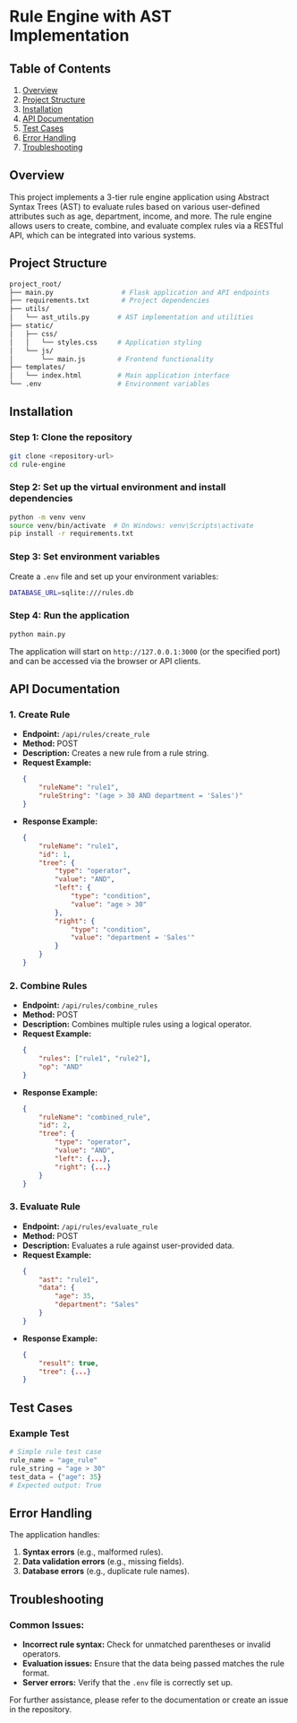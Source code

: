 # Rule Engine with AST Implementation

## Table of Contents
1. [Overview](#overview)
2. [Project Structure](#project-structure)
3. [Installation](#installation)
4. [API Documentation](#api-documentation)
5. [Test Cases](#test-cases)
6. [Error Handling](#error-handling)
7. [Troubleshooting](#troubleshooting)

## Overview
This project implements a 3-tier rule engine application using Abstract Syntax Trees (AST) to evaluate rules based on various user-defined attributes such as age, department, income, and more. The rule engine allows users to create, combine, and evaluate complex rules via a RESTful API, which can be integrated into various systems.

## Project Structure
```bash
project_root/
├── main.py                 # Flask application and API endpoints
├── requirements.txt        # Project dependencies
├── utils/
│   └── ast_utils.py       # AST implementation and utilities
├── static/
│   ├── css/
│   │   └── styles.css     # Application styling
│   └── js/
│       └── main.js        # Frontend functionality
├── templates/
│   └── index.html         # Main application interface
└── .env                   # Environment variables
```

## Installation

### Step 1: Clone the repository
```bash
git clone <repository-url>
cd rule-engine
```

### Step 2: Set up the virtual environment and install dependencies
```bash
python -m venv venv
source venv/bin/activate  # On Windows: venv\Scripts\activate
pip install -r requirements.txt
```

### Step 3: Set environment variables
Create a `.env` file and set up your environment variables:
```bash
DATABASE_URL=sqlite:///rules.db
```

### Step 4: Run the application
```bash
python main.py
```

The application will start on `http://127.0.0.1:3000` (or the specified port) and can be accessed via the browser or API clients.


## API Documentation

### 1. **Create Rule**
- **Endpoint:** `/api/rules/create_rule`
- **Method:** POST
- **Description:** Creates a new rule from a rule string.
- **Request Example:**
  ```json
  {
      "ruleName": "rule1",
      "ruleString": "(age > 30 AND department = 'Sales')"
  }
  ```
- **Response Example:**
  ```json
  {
      "ruleName": "rule1",
      "id": 1,
      "tree": {
          "type": "operator",
          "value": "AND",
          "left": {
              "type": "condition",
              "value": "age > 30"
          },
          "right": {
              "type": "condition",
              "value": "department = 'Sales'"
          }
      }
  }
  ```

### 2. **Combine Rules**
- **Endpoint:** `/api/rules/combine_rules`
- **Method:** POST
- **Description:** Combines multiple rules using a logical operator.
- **Request Example:**
  ```json
  {
      "rules": ["rule1", "rule2"],
      "op": "AND"
  }
  ```
- **Response Example:**
  ```json
  {
      "ruleName": "combined_rule",
      "id": 2,
      "tree": {
          "type": "operator",
          "value": "AND",
          "left": {...},
          "right": {...}
      }
  }
  ```

### 3. **Evaluate Rule**
- **Endpoint:** `/api/rules/evaluate_rule`
- **Method:** POST
- **Description:** Evaluates a rule against user-provided data.
- **Request Example:**
  ```json
  {
      "ast": "rule1",
      "data": {
          "age": 35,
          "department": "Sales"
      }
  }
  ```
- **Response Example:**
  ```json
  {
      "result": true,
      "tree": {...}
  }
  ```


## Test Cases

### Example Test
```python
# Simple rule test case
rule_name = "age_rule"
rule_string = "age > 30"
test_data = {"age": 35}
# Expected output: True
```

## Error Handling

The application handles:
1. **Syntax errors** (e.g., malformed rules).
2. **Data validation errors** (e.g., missing fields).
3. **Database errors** (e.g., duplicate rule names).

## Troubleshooting

### Common Issues:
- **Incorrect rule syntax:** Check for unmatched parentheses or invalid operators.
- **Evaluation issues:** Ensure that the data being passed matches the rule format.
- **Server errors:** Verify that the `.env` file is correctly set up.

For further assistance, please refer to the documentation or create an issue in the repository.

